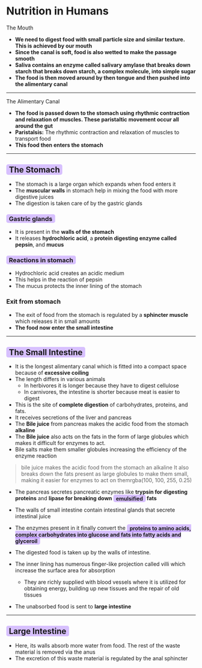 # <div class="mainGlowHeading">Nutrition in Humans</div>
<div class="purpleHighlight h2" style="">The Mouth</div>

- **We need to digest food with small particle size and similar texture. This is achieved by our mouth**
- **Since the canal is soft, food is also wetted to make the passage smooth**
- **Saliva contains an enzyme called salivary amylase that breaks down starch that breaks down starch, a complex molecule, into simple sugar**
- **The food is then moved around by then tongue and then pushed into the alimentary canal**
---
<span class="purpleHighlight h2">The Alimentary Canal</span>
- **The food is passed down to the stomach using rhythmic contraction and relaxation of muscles. These paristaltic movement occur all around the gut**
- **Paristalsis:** The rhythmic contraction and relaxation of muscles to transport food
- **This food then enters the stomach**
---
## <span style="background-color: rgba(100, 10, 255, 0.25); border-radius: 5px; font-weight: bold; padding: 1.5px; padding-right: 7px; padding-left: 7px;">The Stomach</span>
- The stomach is a large organ which expands when food enters it
- The **muscular walls** in stomach help in mixing the food with more digestive juices
- The digestion is taken care of by the gastric glands
### <span style="background-color: rgba(100, 10, 255, 0.25); border-radius: 5px; font-weight: bold; padding: 1.5px; padding-right: 7px; padding-left: 7px;">Gastric glands</span>
- It is present in the **walls of the stomach**
- It releases **hydrochloric acid**, a **protein digesting enzyme called pepsin**, and **mucus**
### <span style="background-color: rgba(100, 10, 255, 0.25); border-radius: 5px; font-weight: bold; padding: 1.5px; padding-right: 7px; padding-left: 7px;">Reactions in  stomach</span>
- Hydrochloric acid creates an acidic medium
- This helps in the reaction of pepsin
- The mucus protects the inner lining of the stomach
### Exit from stomach
- The exit of food from the stomach is regulated by a **sphincter muscle** which releases it in small amounts
- **The food now enter the small intestine**
---
## <span style="background-color: rgba(100, 10, 255, 0.25); border-radius: 5px; font-weight: bold; padding: 1.5px; padding-right: 7px; padding-left: 7px;">The Small Intestine</span>
- It is the longest alimentary canal which is fitted into a compact space because of **excessive coiling**
- The length differs in various animals
	- In herbivores it is longer because they have to digest cellulose
	- In carnivores, the intestine is shorter because meat is easier to digest
- This is the site of **complete digestion** of carbohydrates, proteins, and fats.
- It receives secretions of the liver and pancreas
- The **Bile juice** from pancreas makes the acidic food from the stomach **alkaline**
- The **Bile juice** also acts on the fats in the form of large globules which makes it difficult for enzymes to act.	
- Bile salts make them smaller globules increasing the efficiency of the enzyme reaction
>bile juice makes the acidic food from the stomach an alkaline
>It also breaks down the fats present as large globules to make them small, making it easier for enzymes to act on themrgba(100, 100, 255, 0.25)
- The pancreas secretes pancreatic enzymes like **trypsin for digesting proteins** and **lipase for breaking down <span style="background-color: rgba(100, 10, 255, 0.25); border-radius: 5px; font-weight: bold; padding: 1.5px; padding-right: 7px; padding-left: 7px;">emulsified</span> fats**

- The walls of small intestine contain intestinal glands that secrete intestinal juice
- The enzymes present in it finally convert the <span style="background-color: rgba(100, 10, 255, 0.25); border-radius: 5px; font-weight: bold; padding: 1.5px; padding-right: 7px; padding-left: 7px;">proteins to amino acids, complex carbohydrates into glucose and fats into fatty acids and glyceroil</span>

- The digested food is taken up by the walls of intestine.
- The inner lining has numerous finger-like projection called villi which increase the surface area for absorption
	- They are richly supplied with blood vessels where it is utilized for obtaining energy, building up new tissues and the repair of old tissues

- The unabsorbed food is sent to **large intestine**
---
## <span style="background-color: rgba(100, 10, 255, 0.25); border-radius: 5px; font-weight: bold; padding: 1.5px; padding-right: 7px; padding-left: 7px;">Large Intestine</span>
- Here, its walls absorb more water from food. The rest of the waste material is removed via the anus
- The excretion of this waste material is regulated by the anal sphincter